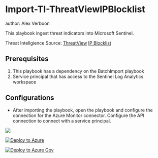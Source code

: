 # Import-TI-ThreatViewIPBlocklist

author: Alex Verboon

This playbook ingest threat indicators into Microsoft Sentinel.

Threat Intellgience Source: [ThreatView](https://threatview.io/) [IP Blocklist](https://threatview.io/Downloads/IP-High-Confidence-Feed.txt)

## Prerequisites

1. This playbook has a dependency on the BatchImport playbook
2. Service principal that has access to the Sentinel Log Analytics workspace

## Configurations

* After importing the playbook, open the playbook and configure the connection for the Azure Monitor connector. Configure the API connection to connect with a service principal.

![](https://github.com/alexverboon/Sentinel-Content-Dev/blob/59c92c63e8b4e3dc7bbfeda66b634aee40211cf7/Playbooks/ThreatView_IPBlockList/images/azuremonitor-connection.png)

[![Deploy to Azure](https://aka.ms/deploytoazurebutton)](https://portal.azure.com/#create/Microsoft.Template/uri/https%3A%2F%2Fraw.githubusercontent.com%2Falexverboon%2FSentinel-Content-Dev%2Fmain%2FPlaybooks%2FThreatView_IPBlockList%2Fazuredeploy.json)

[![Deploy to Azure Gov](https://aka.ms/deploytoazuregovbutton)](https://portal.azure.us/#create/Microsoft.Template/uri/https%3A%2F%2Fraw.githubusercontent.com%2Falexverboon%2FSentinel-Content-Dev%2Fmain%2FPlaybooks%2FThreatView_IPBlockList%2Fazuredeploy.json)

